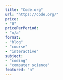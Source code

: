 ```yaml
---
title: "Code.org"
url: "https://code.org/"
price: 
- "0"
pricePerPeriod: 
- "n/a"
format: 
- "blog"
- "course"
- "interactive"
subject: 
- "coding"
- "computer science"
featured: "n"
---
```

